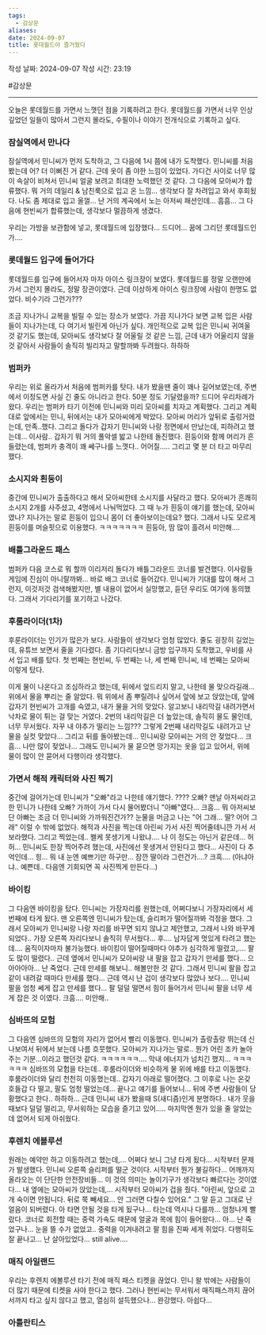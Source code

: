```yaml
---
tags:
  - 감상문
aliases: 
date: 2024-09-07
title: 롯데월드야 즐거웠다
---
```

작성 날짜: 2024-09-07
작성 시간: 23:19

#감상문

----

오늘은 롯데월드를 가면서 느꼇던 점을 기록하려고 한다. 롯데월드를 가면서 너무 인상 깊었던 일들이 많아서 그런지 몰라도, 수필이나 이야기 전개식으로 기록하고 싶다.


### 잠실역에서 만나다

잠실역에서 민니씨가 먼저 도착하고, 그 다음에 1시 쯤에 내가 도착했다. 민니씨를 처음 봤는데 어? 더 이뻐진 거 같다. 근데 옷이 좀 야한 느낌이 있었다. 가디건 사이로 너무 많이 속살이 비쳐서 민니씨 얼굴 보려고 최대한 노력했던 것 같다. 그 다음에 모아씨가 합류했다. 뭐 거의 데일리 & 남친룩으로 입고 온 느낌... 생각보다 잘 차려입고 와서 후회됬다. 나도 좀 제대로 입고 올껄... 난 거의 계곡에서 노는 아저씨 패션인데... 흠흠... 그 다음에 현빈씨가 합류했는데, 생각보다 멀끔하게 생겼다.

우리는 가방을 보관함에 넣고, 롯데월드에 입장했다... 드디어... 꿈에 그리던 롯데월드인가....

### 롯데월드 입구에 들어가다

롯데월드를 입구에 들어서자 마자 아이스 링크장이 보였다. 롯데월드를 정말 오랜만에 가서 그런지 몰라도, 정말 장관이였다. 근데 이상하게 아이스 링크장에 사람이 한명도 없었다. 비수기라 그런가???

조금 지나가니 교복을 빌릴 수 있는 장소가 보였다. 가끔 지나가다 보면 교복 입은 사람들이 지나가는데, 다 여기서 빌린게 아닌가 싶다. 개인적으로 교복 입은 민니씨 귀여울 것 같기도 했는데, 모아씨도 생각보다 잘 어울릴 것 같은 느낌, 근데 내가 어울리지 않을 것 같아서 사람들이 솔직히 빌리자고 말할까봐 두려웠다. 하하하

### 범퍼카

우리는 위로 올라가서 처음에 범퍼카를 탓다. 내가 봤을땐 줄이 꽤나 길어보였는데, 주변에서 이정도면 사실 긴 줄도 아니라고 한다. 50분 정도 기달렸을까? 드디어 우리차례가 왔다. 우리는 범퍼카 타기 이전에 민니씨와 미리 모아씨를 치자고 계획했다. 그리고 계획대로 앞에서는 민니, 뒤에서는 내가 모아씨에게 박았다. 모아씨 머리가 앞뒤로 출렁거렸는데, 만족..했다. 그리고 돌다가 갑자기 민니씨와 나랑 정면에서 만났는데, 피하려고 했는데... 이사람.. 갑자기 뭐 거의 풀악셀 밟고 나한테 돌진했다. 흰둥이와 함께 머리가 흔들렸는데, 범퍼카 충격이 꽤 쎄구나를 느꼇다.. 어어질..... 그리고 몇 분 더 타고 마무리했다.

### 소시지와 흰둥이

중간에 민니씨가 출출하다고 해서 모아씨한테 소시지를 사달라고 했다. 모아씨가 흔쾌히 소시지 2개를 사주셨고, 4명에서 나눠먹었다. 그 때 누가 흰둥이 얘기를 했는데, 모아씨였나? 지나가는 말로 흰둥이 입으니 몸이 더 좋아보이는데요? 했다. 그래서 나도 모르게 흰둥이를 머슬핏으로 이용했다. ㅋㅋㅋㅋㅋㅋㅋ 흰둥아, 땀 많이 흘려서 미안해....

### 배틀그라운드 패스

범퍼카 다음 코스로 뭐 할까 이리저리 돌다가 배틀그라운드 코너를 발견했다. 이사람들 게임에 진심이 아니랄까봐... 바로 배그 코너로 들어갔다. 민니씨가 기대를 많이 해서 그런지, 이것저것 검색해봤지만, 별 내용이 없어서 실망했고, 듣던 우리도 여기에 동의했다. 그래서 기다리기를 포기하고 나갔다.

### 후룸라이더(1차)

후룬라이더는 인기가 많은가 보다. 사람들이 생각보다 엄청 많았다. 줄도 굉장히 길었는데, 유튜브 보면서 줄을 기다렸다. 좀 기다리다보니 금방 입구까지 도착했고, 우비를 사서 입고 배를 탔다. 첫 번째는 현빈씨, 두 번째는 나, 세 번째 민니씨, 네 번째는 모아씨 이렇게 탔다.

이게 물이 나온다고 조심하라고 했는데, 뒤에서 엎드리지 말고, 나한테 물 맞으라길래... 위에서 물을 뿌리는 줄 알았다. 뭐 위에서 좀 뿌릴려나 싶어서 앞에 보고 앉았는데, 앞에 갑자기 현빈씨가 고개를 숙였고, 내가 물을 거의 맞았다. 알고보니 내리막길 내려가면서 낙차로 물이 튀는 걸 맞는 거였다. 2번의 내리막길은 더 높았는데, 솔직히 물도 물인데, 너무 무서웠다. 자꾸 내 야추가 떨리는 느낌??? 그렇게 2번째 내리막길도 내려가고 난 물을 실컷 맞았다... 그리고 뒤를 돌아봤는데... 민니씨랑 모아씨는 거의 안 젖었다... 크흠... 나만 많이 젖었나... 그래도 민니씨가 물 묻으면 망가지는 옷을 입고 있어서, 위에 물이 많이 안 묻어서 다행이라 생각했다.

### 가면서 해적 캐릭터와 사진 찍기

중간에 걸어가는데 민니씨가 "오빠"라고 나한테 얘기했다. ???? 오빠? 맨날 아저씨라고 한 민니가 나한테 오빠? 가까이 가서 다시 물어봤더니 "아빠"였다... 크흠... 뭐 아저씨보단 아빠는 조금 더 민니씨와 가까워진건가?? 눈물을 머금고 나는 "어 그래... 딸? 어어 그래" 이럴 수 밖에 없었다. 해적과 사진을 찍는데 아린씨 가서 사진 찍어줄테니깐 가서 서보라했다. 그리고 찍었는데.. 왤케 못생기게 나왔냐.... 나 이 정도는 아닌거 같은데... 허허... 민니씨도 한장 찍어주려 했는데, 사진에선 못생겨서 안된다고 했다... 사진이 다 추억인데... 힝... 뭐 내 눈엔 예쁘기만 하구만...
잠깐 딸이라 그런건가....? 크흑.... (아냐아냐.. 예쁜데.. 다음엔 기회되면 꼭 사진찍게 만든다...)

### 바이킹

그 다음엔 바이킹을 탔다. 민니씨는 가장자리를 원했는데, 어쩌다보니 가장자리에서 세번째에 타게 됬다. 맨 오른쪽엔 민니씨가 탔는데, 슬리퍼가 떨어질까봐 걱정을 했다. 그래서 모아씨가 민니씨랑 나랑 자리를 바꾸면 되지 않냐고 제안했고, 그래서 나와 바꾸게 되었다.. 가장 오른쪽 자리다보니 솔직히 무서웠다... 후.... 남자답게 멋있게 타려고 했는데.... 움직이자마자 불가능했다. 바이킹이 떨어질때마다 야추가 심각하게 떨렸고,.... 팔도 많이 떨렸다.. 근데 옆에서 민니씨가 모아씨랑 내 팔을 잡고 갑자기 만세를 했다... 으아아아아... 난 죽었다. 근데 만세를 해보니.. 해볼만한 것 같다. 그래서 민니씨 팔을 잡고 같이 내려갈 때마다 만세를 했다... 근데 역시 난 겁이 생각보다 많았나 보다.... 민니씨 팔을 엄청 쎄게 잡고 만세를 했다... 팔 덜덜 떨면서 힘이 들어가서 민니씨 팔을 너무 세게 잡은 것 이였다. 크흠.... 미안해..

### 심바뜨의 모험

그 다음엔 심바뜨의 모험의 자리가 없어서 빨리 이동했다. 민니씨가 촐랑촐랑 뛰는데 신나보여서 뒤에서 보는데 나름 흐뭇했다. 모아씨가 지나가는 말로.. 뭔가 어린 조카 놀아주는 기분...이라고 했던것 같다. ㅋㅋㅋㅋㅋㅋ.... 막내 에너지가 넘치긴 했지... ㅋㅋㅋㅋㅋㅋ
심바뜨의 모험을 타는데.. 후룸라이더와 비슷하게 물 위에 배를 타고 이동했다. 후룸라이더와 달리 천천히 이동했는데.. 갑자기 아래로 떨어졌다. 그 이후로 나는 온갖 호들갑 다 떨고, 팔도 엄청 떨었는데... 끝나고 얘기를 들어보니... 뒤에 주변 사람들이 당황했다고 한다.. 하하하...
근데 민니씨 내가 봤을때 S(새디즘)인게 분명하다.. 내가 웃을 때보다 덜덜 떨리고, 무서워하는 모습을 즐기고 있어..... 마지막엔 뭔가 있을 줄 알았는데 없어서 되게 아쉬웠다.

### 후렌치 에볼루션

원래는 예약만 하고 이동하려고 했는데,... 어쩌다 보니 그냥 타게 됬다... 시작부터 문제가 발생했다. 민니씨 오른쪽 슬리퍼를 떨군 것이다. 시작부터 뭔가 불길하다... 어깨까지 올라오는 이 단단한 안전장비들... 이 것의 의미는 놀이기구가 생각보다 빠르다는 것이였다... 내 옆에는 모아씨가 앉았는데,... 시작부터 모아씨가 겁을 줬다. "아린씨, 앞으로 고개 숙이면 안됩니다. 뒤로 쭉 빼세요... 안 그러면 다칠수 있어요." 그 말 듣고 그대로 난 얼음이 되버렸다. 아 타면 안될 것을 타게 됬구나... 타는데 역시나 다를까... 엄청나게 빨랐다. 코너로 회전할 때는 중력 가속도 때문에 얼굴과 목에 힘이 들어왔다... 아... 난 죽었구나... 눈을 뜰 수가 없었고.. 중력을 이겨내려고 팔 힘을 진짜 세게 쥐었다. 다행히도 잘 끝나고... 난 살아있었다... still alive....

### 매직 아일랜드

우리는 후렌치 에볼루션 타기 전에 매직 패스 티켓을 끊었다. 민니 왈 밖에는 사람들이 더 많기 때문에 티켓을 사야 한다고 했다. 그러나 현빈씨는 무서워서 매직패스까지 끊어서까지 타고 싶지 않다고 했고, 열심히 설득했으나... 완강했다. 아쉽다...

### 아틀란티스



